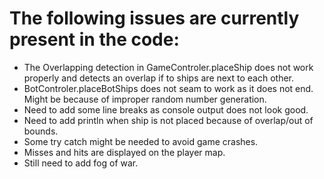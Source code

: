 # The following issues are currently present in the code: #
- The Overlapping detection in GameControler.placeShip does not work properly and detects an overlap if to ships are next to each other.
- BotControler.placeBotShips does not seam to work as it does not end. Might be because of improper random number generation.
- Need to add some line breaks as console output does not look good.
- Need to add println when ship is not placed because of overlap/out of bounds.
- Some try catch might be needed to avoid game crashes.
- Misses and hits are displayed on the player map.
- Still need to add fog of war.